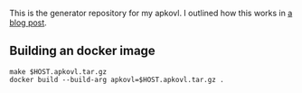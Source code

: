 This is the generator repository for my apkovl.
I outlined how this works in [a blog post](https://nero.github.io/2018/04/16/automated-provisioning-using-apkovl.html).

## Building an docker image

```
make $HOST.apkovl.tar.gz
docker build --build-arg apkovl=$HOST.apkovl.tar.gz .
```
